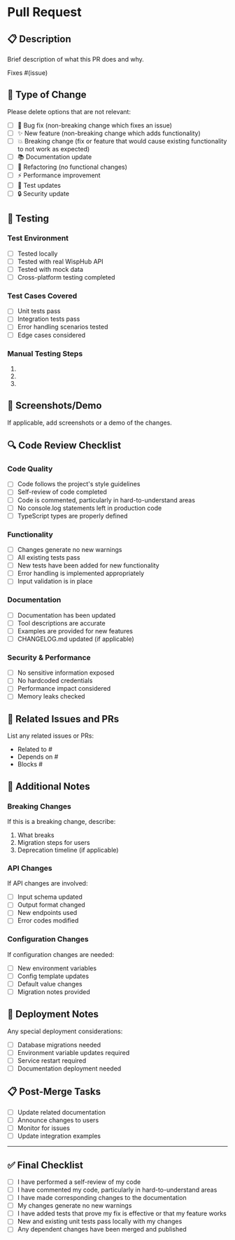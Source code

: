 # Pull Request

## 📋 Description
Brief description of what this PR does and why.

Fixes #(issue) <!-- Link to the issue this PR addresses -->

## 🔄 Type of Change
Please delete options that are not relevant:

- [ ] 🐛 Bug fix (non-breaking change which fixes an issue)
- [ ] ✨ New feature (non-breaking change which adds functionality)
- [ ] 💥 Breaking change (fix or feature that would cause existing functionality to not work as expected)
- [ ] 📚 Documentation update
- [ ] 🔧 Refactoring (no functional changes)
- [ ] ⚡ Performance improvement
- [ ] 🧪 Test updates
- [ ] 🔒 Security update

## 🧪 Testing

### Test Environment
- [ ] Tested locally
- [ ] Tested with real WispHub API
- [ ] Tested with mock data
- [ ] Cross-platform testing completed

### Test Cases Covered
- [ ] Unit tests pass
- [ ] Integration tests pass
- [ ] Error handling scenarios tested
- [ ] Edge cases considered

### Manual Testing Steps
1. 
2. 
3. 

## 📸 Screenshots/Demo
If applicable, add screenshots or a demo of the changes.

## 🔍 Code Review Checklist

### Code Quality
- [ ] Code follows the project's style guidelines
- [ ] Self-review of code completed
- [ ] Code is commented, particularly in hard-to-understand areas
- [ ] No console.log statements left in production code
- [ ] TypeScript types are properly defined

### Functionality
- [ ] Changes generate no new warnings
- [ ] All existing tests pass
- [ ] New tests have been added for new functionality
- [ ] Error handling is implemented appropriately
- [ ] Input validation is in place

### Documentation
- [ ] Documentation has been updated
- [ ] Tool descriptions are accurate
- [ ] Examples are provided for new features
- [ ] CHANGELOG.md updated (if applicable)

### Security & Performance
- [ ] No sensitive information exposed
- [ ] No hardcoded credentials
- [ ] Performance impact considered
- [ ] Memory leaks checked

## 🔗 Related Issues and PRs
List any related issues or PRs:
- Related to #
- Depends on #
- Blocks #

## 📝 Additional Notes

### Breaking Changes
If this is a breaking change, describe:
1. What breaks
2. Migration steps for users
3. Deprecation timeline (if applicable)

### API Changes
If API changes are involved:
- [ ] Input schema updated
- [ ] Output format changed
- [ ] New endpoints used
- [ ] Error codes modified

### Configuration Changes
If configuration changes are needed:
- [ ] New environment variables
- [ ] Config template updates
- [ ] Default value changes
- [ ] Migration notes provided

## 🚀 Deployment Notes
Any special deployment considerations:
- [ ] Database migrations needed
- [ ] Environment variable updates required
- [ ] Service restart required
- [ ] Documentation deployment needed

## 📋 Post-Merge Tasks
- [ ] Update related documentation
- [ ] Announce changes to users
- [ ] Monitor for issues
- [ ] Update integration examples

---

## ✅ Final Checklist
- [ ] I have performed a self-review of my code
- [ ] I have commented my code, particularly in hard-to-understand areas
- [ ] I have made corresponding changes to the documentation
- [ ] My changes generate no new warnings
- [ ] I have added tests that prove my fix is effective or that my feature works
- [ ] New and existing unit tests pass locally with my changes
- [ ] Any dependent changes have been merged and published